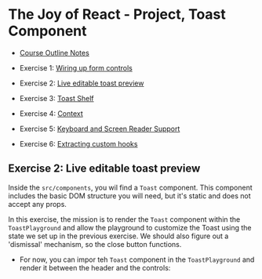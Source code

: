 # The Joy of React - Project, Toast Component

- [Course Outline Notes](course-notes.md)

- Exercise 1: [Wiring up form controls](./exercise-1-wiring-up.md)
- Exercise 2: [Live editable toast preview](./exercise-2-toast-preview.md)
- Exercise 3: [Toast Shelf](./exercise-3-toast-shelf.md)
- Exercise 4: [Context](./exercise-4-context.md)
- Exercise 5: [Keyboard and Screen Reader Support](./exercise-5-keyboard-screen-reader.md)
- Exercise 6: [Extracting custom hooks](./exercise-6-custom-hooks.md)

## Exercise 2: Live editable toast preview

Inside the `src/components`, you wil find a `Toast` component. This component includes the basic DOM structure you will need, but it's static and does not accept any props.

In this exercise, the mission is to render the `Toast` component within the `ToastPlayground` and allow the playground to customize the Toast using the state we set up in the previous exercise. We should also figure out a 'dismissal' mechanism, so the close button functions.

- For now, you can impor teh `Toast` component in the `ToastPlayground` and render it between the header and the controls:
